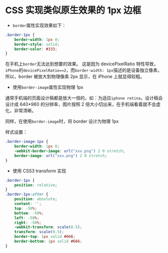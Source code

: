 # CSS 实现类似原生效果的 1px 边框

- `border`属性实现效果如下：

```CSS
.border-1px {
    border-width: 1px 0;
    border-style: solid;
    border-color: #333;
}
```

在手机上`border`无法达到想要的效果。
这是因为 devicePixelRatio 特性导致，`iPhone`的`devicePixelRatio==2`，而`border-width: 1px`描述的是设备独立像素，所以，border 被放大到物理像素 2px 显示，在 iPhone 上就显得较粗。

- 使用`border-image`属性实现物理 1px

通常手机端的页面设计稿都是放大一倍的，如：为适应`iphone retina`，设计稿会设计成 640\*960 的分辨率，图片按照 2 倍大小切出来，在手机端看着就不会虚化，非常清晰。

同样，在使用`border-image`时，将 border 设计为物理 1px

样式设置：

```CSS
.border-image-1px {
    border-width: 1px 0;
    -webkit-border-image: url("xxx.png") 2 0 stretch;
    border-image: url("xxx.png") 2 0 stretch;
}
```

- 使用 CSS3 transform 实现

```CSS
.border-1px {
    position: relative;
}
.border-1px:after {
    position: absolute;
    content: '';
    top: -50%;
    bottom: -50%;
    left: -50%;
    right: -50%;
    -webkit-transform: scale(0.5);
    transform: scale(0.5);
    border-top: 1px solid #666;
    border-bottom: 1px solid #666;
}
```
